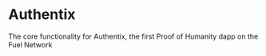 # Authentix
The core functionality for Authentix, the first Proof of Humanity dapp on the Fuel Network
